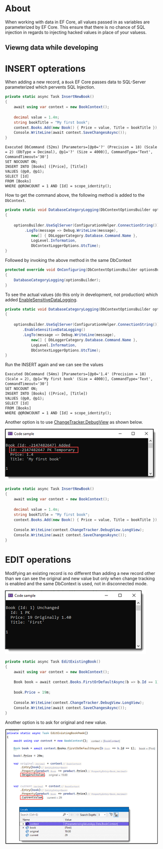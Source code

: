 ﻿# About

When working with data in EF Core, all values passed in as variables are parameterized by EF Core. This ensure that there is no chance of SQL injection in regards to injecting hacked values in place of your valuess.

## Viewng data while developing



# INSERT opterations

When adding a new record, a `Book` EF Core passes data to SQL-Server parameterized which pervents SQL Injection.


```csharp
private static async Task InsertNewBook()
{
    await using var context = new BookContext();

    decimal value = 1.4m;
    string bookTitle = "My first book";
    context.Books.Add(new Book() { Price = value, Title = bookTitle });
    Console.WriteLine(await context.SaveChangesAsync());
}
```

```
Executed DbCommand (52ms) [Parameters=[@p0='?' (Precision = 18) (Scale = 2) (DbType = Decimal), @p1='?' (Size = 4000)], CommandType='Text', CommandTimeout='30']
SET NOCOUNT ON;
INSERT INTO [Books] ([Price], [Title])
VALUES (@p0, @p1);
SELECT [Id]
FROM [Books]
WHERE @@ROWCOUNT = 1 AND [Id] = scope_identity();

```

How to get the command above, the following method is added to the `DbContext`.

```csharp
private static void DatabaseCategoryLogging(DbContextOptionsBuilder optionsBuilder)
{

    optionsBuilder.UseSqlServer(ConfigurationHelper.ConnectionString())
         .LogTo(message => Debug.WriteLine(message),
            new[] { DbLoggerCategory.Database.Command.Name },
            LogLevel.Information,
            DbContextLoggerOptions.UtcTime);
}
```

Followed by invoking the above method in the same DbContext

```csharp
protected override void OnConfiguring(DbContextOptionsBuilder optionsBuilder)
{
    DatabaseCategoryLogging(optionsBuilder);
}
```

To see the actual values (do this only in development, not production) which added [EnableSensitiveDataLogging](https://docs.microsoft.com/en-us/dotnet/api/microsoft.entityframeworkcore.dbcontextoptionsbuilder.enablesensitivedatalogging?view=efcore-6.0).

```csharp
private static void DatabaseCategoryLogging(DbContextOptionsBuilder optionsBuilder)
{

    optionsBuilder.UseSqlServer(ConfigurationHelper.ConnectionString())
        .EnableSensitiveDataLogging()
        .LogTo(message => Debug.WriteLine(message),
            new[] { DbLoggerCategory.Database.Command.Name },
            LogLevel.Information,
            DbContextLoggerOptions.UtcTime);
}
```

Run the INSERT again and we can see the values


```
Executed DbCommand (54ms) [Parameters=[@p0='1.4' (Precision = 18) (Scale = 2), @p1='My first book' (Size = 4000)], CommandType='Text', CommandTimeout='30']
SET NOCOUNT ON;
INSERT INTO [Books] ([Price], [Title])
VALUES (@p0, @p1);
SELECT [Id]
FROM [Books]
WHERE @@ROWCOUNT = 1 AND [Id] = scope_identity();
```

Another option is to use [ChangeTracker.DebugView](https://docs.microsoft.com/en-us/ef/core/change-tracking/debug-views) as shown below.

![Long View](assets/LongView.png)

```csharp
private static async Task InsertNewBook()
{
    await using var context = new BookContext();

    decimal value = 1.4m;
    string bookTitle = "My first book";
    context.Books.Add(new Book() { Price = value, Title = bookTitle });

    Console.WriteLine(context.ChangeTracker.DebugView.LongView);
    Console.WriteLine(await context.SaveChangesAsync());
}
```

# EDIT operations

Modifying an existing record is no different than adding a new record other than we can see the original and new value but only when change tracking is enabled and the same DbContext is used, not in disconnected mode.

![Edit Book](assets/editBook.png)

```csharp
private static async Task EditExistingBook()
{
    await using var context = new BookContext();

    Book book = await context.Books.FirstOrDefaultAsync(b => b.Id == 1);

    book.Price = 19m;

    Console.WriteLine(context.ChangeTracker.DebugView.LongView);
    Console.WriteLine(await context.SaveChangesAsync());
}
```

Another option is to ask for original and new value.

![Current Original](assets/CurrentOriginal.png)